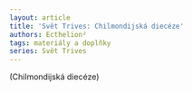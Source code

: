 ```yaml
---
layout: article
title: 'Svět Trives: Chilmondijská diecéze'
authors: Ecthelion²
tags: materiály a doplňky
series: Svět Trives
---
```


(Chilmondijská diecéze)

